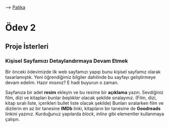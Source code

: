 --> [Patika](https://app.patika.dev)
# Ödev 2
## **Proje İsterleri**
### Kişisel Sayfamızı Detaylandırmaya Devam Etmek
Bir önceki ödevimizde ilk web sayfamızı yapıp bunu kişisel sayfamız olarak tasarlamıştık. Yeni öğrendiğimiz bilgiler dahilinde bu sayfayı geliştirmeye devam edelim. Hazır mısınız? E hadi buyurun o zaman.

Sayfanıza bir adet **resim** ekleyin ve bu resime bir **açıklama** yazın.
Sevdiğiniz film, dizi ve kitapları bunlar *başlıklar* olacak şekilde sıralayınız. (Film, dizi, kitap sıralı liste, içerikleri bullet liste olacak şekilde)
Bunları sıralarken film ve dizilerin en az bir tanesine **IMDb** linki, kitapların bir tanesine de **Goodreads** linkini yazınız.
Kurduğunuz yapılarda *block*, *inline* gibi elementler kullanmaya çalışın.
